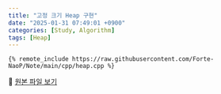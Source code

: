```yaml
---
title: "고정 크기 Heap 구현"
date: "2025-01-31 07:49:01 +0900"
categories: [Study, Algorithm]
tags: [Heap]
---
```


```{{ "cpp" }}
{% remote_include https://raw.githubusercontent.com/Forte-NaoP/Note/main/cpp/heap.cpp %}
```
<p>🔗 <a href="https://github.com/Forte-NaoP/Note/blob/main/cpp/heap.cpp" target="_blank">원본 파일 보기</a></p>
